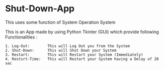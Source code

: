 # Shut-Down-App
This uses some function of System Operation System


This is an App made by using Python Tkinter (GUI) which provide following Functionalities :

    1. Log-Out:        This will Log Out you from the System
    2. Shut-Down:      This will Shut Down your System
    3. Restart:        This will Restart your System (Immediately)
    4. Restsrt-Time:   This will Restart your System having a Delay of 20 sec
